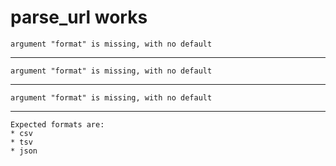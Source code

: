 # parse_url works

    argument "format" is missing, with no default

---

    argument "format" is missing, with no default

---

    argument "format" is missing, with no default

---

    Expected formats are:
    * csv
    * tsv
    * json

